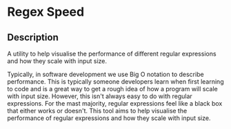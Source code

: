 # Regex Speed


## Description
A utility to help visualise the performance of different regular expressions and how they scale with input size.

Typically, in software development we use Big O notation to describe performance. This is typically someone developers learn when first learning to code and is a great way to get a rough idea of how a program will scale with input size. However, this isn't always easy to do with regular expressions. For the mast majority, regular expressions feel like a black box that either works or doesn't. This tool aims to help visualise the performance of regular expressions and how they scale with input size.

